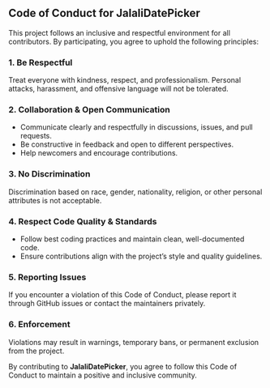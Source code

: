## Code of Conduct for JalaliDatePicker  

This project follows an inclusive and respectful environment for all contributors. By participating, you agree to uphold the following principles:

### **1. Be Respectful**  
Treat everyone with kindness, respect, and professionalism. Personal attacks, harassment, and offensive language will not be tolerated.  

### **2. Collaboration & Open Communication**  
- Communicate clearly and respectfully in discussions, issues, and pull requests.  
- Be constructive in feedback and open to different perspectives.  
- Help newcomers and encourage contributions.  

### **3. No Discrimination**  
Discrimination based on race, gender, nationality, religion, or other personal attributes is not acceptable.  

### **4. Respect Code Quality & Standards**  
- Follow best coding practices and maintain clean, well-documented code.  
- Ensure contributions align with the project’s style and quality guidelines.  

### **5. Reporting Issues**  
If you encounter a violation of this Code of Conduct, please report it through GitHub issues or contact the maintainers privately.  

### **6. Enforcement**  
Violations may result in warnings, temporary bans, or permanent exclusion from the project.  

By contributing to **JalaliDatePicker**, you agree to follow this Code of Conduct to maintain a positive and inclusive community.
